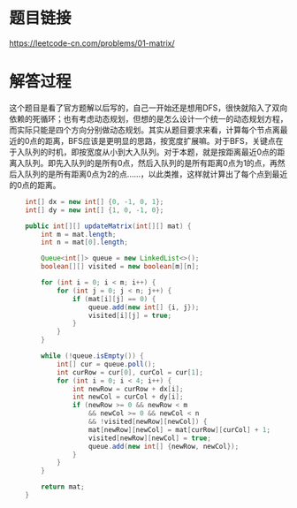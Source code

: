 # 题目链接
https://leetcode-cn.com/problems/01-matrix/

# 解答过程
这个题目是看了官方题解以后写的，自己一开始还是想用DFS，很快就陷入了双向依赖的死循环；也有考虑动态规划，但想的是怎么设计一个统一的动态规划方程，而实际只能是四个方向分别做动态规划。其实从题目要求来看，计算每个节点离最近的0点的距离，BFS应该是更明显的思路，按宽度扩展嘛。对于BFS，关键点在于入队列的时机，即按宽度从小到大入队列。对于本题，就是按距离最近0点的距离入队列。即先入队列的是所有0点，然后入队列的是所有距离0点为1的点，再然后入队列的是所有距离0点为2的点......，以此类推，这样就计算出了每个点到最近的0点的距离。

```java
	int[] dx = new int[] {0, -1, 0, 1};
	int[] dy = new int[] {1, 0, -1, 0};

	public int[][] updateMatrix(int[][] mat) {
		int m = mat.length;
		int n = mat[0].length;

		Queue<int[]> queue = new LinkedList<>();
		boolean[][] visited = new boolean[m][n];

		for (int i = 0; i < m; i++) {
			for (int j = 0; j < n; j++) {
				if (mat[i][j] == 0) {
					queue.add(new int[] {i, j});
					visited[i][j] = true;
				}
			}
		}

		while (!queue.isEmpty()) {
			int[] cur = queue.poll();
			int curRow = cur[0], curCol = cur[1];
			for (int i = 0; i < 4; i++) {
				int newRow = curRow + dx[i];
				int newCol = curCol + dy[i];
				if (newRow >= 0 && newRow < m
					&& newCol >= 0 && newCol < n
					&& !visited[newRow][newCol]) {
					mat[newRow][newCol] = mat[curRow][curCol] + 1;
					visited[newRow][newCol] = true;
					queue.add(new int[] {newRow, newCol});
				}
			}
		}

		return mat;
	}
```